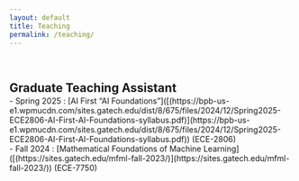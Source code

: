 ```yaml
---
layout: default
title: Teaching
permalink: /teaching/
---
```


<h1 id="teaching"></h1>

<h2 style="margin: 60px 0px -15px;">Graduate Teaching Assistant</h2>
<br>

<div class="justify-text-70">
- Spring 2025 : [AI First “AI Foundations”]([(https://bpb-us-e1.wpmucdn.com/sites.gatech.edu/dist/8/675/files/2024/12/Spring2025-ECE2806-AI-First-AI-Foundations-syllabus.pdf)](https://bpb-us-e1.wpmucdn.com/sites.gatech.edu/dist/8/675/files/2024/12/Spring2025-ECE2806-AI-First-AI-Foundations-syllabus.pdf)) (ECE-2806)
</div>
<div class="justify-text-70">
- Fall 2024 : [Mathematical Foundations of Machine Learning]([(https://sites.gatech.edu/mfml-fall-2023/)](https://sites.gatech.edu/mfml-fall-2023/)) (ECE-7750)
</div>
